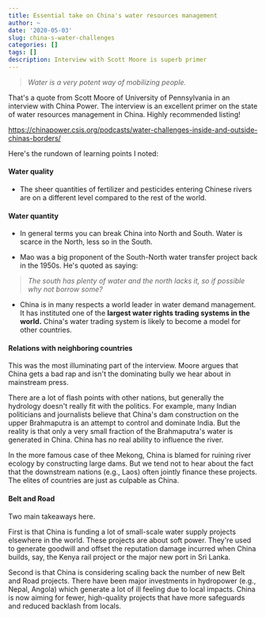 ```yaml
---
title: Essential take on China's water resources management
author: ~
date: '2020-05-03'
slug: china-s-water-challenges
categories: []
tags: []
description: Interview with Scott Moore is superb primer
---
```


> *Water is a very potent way of mobilizing people.*

That's a quote from Scott Moore of University of Pennsylvania in an interview with China Power. The interview is an excellent primer on the state of water resources management in China. Highly recommended listing!

https://chinapower.csis.org/podcasts/water-challenges-inside-and-outside-chinas-borders/

Here's the rundown of learning points I noted:

#### Water quality
- The sheer quantities of fertilizer and pesticides entering Chinese rivers are on a different level compared to the rest of the world.

#### Water quantity
- In general terms you can break China into North and South. Water is scarce in the North, less so in the South.

 - Mao was a big proponent of the South-North water transfer project back in the 1950s. He's quoted as saying:
 
 > *The south has plenty of water and the north lacks it, so if possible why not borrow some?*
 
 - China is in many respects a world leader in water demand management. It has instituted one of the **largest water rights trading systems in the world.** China's water trading system is likely to become a model for other countries.

#### Relations with neighboring countries

This was the most illuminating part of the interview. Moore argues that China gets a bad rap and isn't the dominating bully we hear about in mainstream press.

There are a lot of flash points with other nations, but generally the hydrology doesn't really fit with the politics. For example, many Indian politicians and journalists believe that China's dam construction on the upper Brahmaputra is an attempt to control and dominate India. But the reality is that only a very small fraction of the Brahmaputra's water is generated in China. China has no real ability to influence the river.

In the more famous case of thee Mekong, China is blamed for ruining river ecology by constructing large dams. But we tend not to hear about the fact that the downstream nations (e.g., Laos) often jointly finance these projects. The elites of countries are just as culpable as China.

#### Belt and Road

Two main takeaways here.

First is that China is funding a lot of small-scale water supply projects elsewhere in the world. These projects are about soft power. They're used to generate goodwill and offset the reputation damage incurred when China builds, say, the Kenya rail project or the major new port in Sri Lanka.

Second is that China is considering scaling back the number of new Belt and Road projects. There have been major investments in hydropower (e.g., Nepal, Angola) which generate a lot of ill feeling due to local impacts. China is now aiming for fewer, high-quality projects that have more safeguards and reduced backlash from locals.




